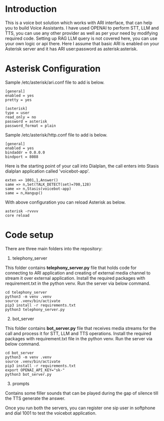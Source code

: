 # Introduction

This is a voice bot solution which works with ARI interface, that can help you to build Voice Assistants. I have used OPENAI to perform STT, LLM and TTS, you can use any other provider as well as per your need by modifying required code. Setting up RAG LLM query is not covered here, you can use your own logic or api there. Here I assume that basic ARI is enabled on your Asterisk server and it has ARI user:password as asterisk:asterisk.

# Asterisk Configuration

Sample /etc/asterisk/ari.conf file to add is below.

```
[general]
enabled = yes
pretty = yes

[asterisk]
type = user
read_only = no
password = asterisk
password_format = plain
```

Sample /etc/asterisk/http.conf file to add is below.

```
[general]
enabled = yes
bindaddr = 0.0.0.0
bindport = 8088
```

Here is the starting point of your call into Dialplan, the call enters into Stasis dialplan application called 'voicebot-app'.

```
exten => 1001,1,Answer()
same => n,Set(TALK_DETECT(set)=700,128)
same => n,Stasis(voicebot-app)
same = n,Hangup()
```

With above configuration you can reload Asterisk as below.

```
asterisk -rvvvv
core reload
```

# Code setup

There are three main folders into the repository:
1) telephony_server

This folder contains **telephony_server.py** file that holds code for connecting to ARI application and creating of external media channel to stream it over external application. Install the required packages with requirement.txt in the python venv. Run the server via below command.

```
cd telephony_server
python3 -m venv .venv
source .venv/bin/activate
pip3 install -r requirements.txt
python3 telephony_server.py
```

2) bot_server

This folder contains **bot_server.py** file that receives media streams for the call and process it for STT, LLM and TTS operations. Install the required packages with requirement.txt file in the python venv. Run the server via below command.

```
cd bot_server
python3 -m venv .venv
source .venv/bin/activate
pip3 install -r requirements.txt
export OPENAI_API_KEY="sk-"
python3 bot_server.py
```

3) prompts

Contains some filler sounds that can be played during the gap of silence till the TTS generate the answer.


Once you run both the servers, you can register one sip user in softphone and dial 1001 to test the voicebot application.
